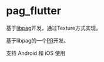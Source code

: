 # pag_flutter

基于[libpag](https://github.com/Tencent/libpag)开发，通过Texture方式实现。

基于libpag的一个[PR](https://github.com/Tencent/libpag/pull/188)开发。

支持 Android 和 iOS 使用
